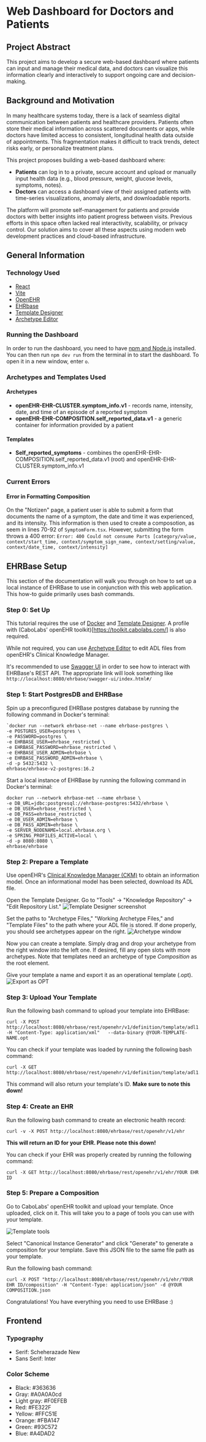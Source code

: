 # Web Dashboard for Doctors and Patients

## Project Abstract

This project aims to develop a secure web-based dashboard where patients can input and manage their medical data, and doctors can visualize this information clearly and interactively to support ongoing care and decision-making.

## Background and Motivation

In many healthcare systems today, there is a lack of seamless digital communication between patients and healthcare providers. Patients often store their medical information across scattered documents or apps, while doctors have limited access to consistent, longitudinal health data outside of appointments. This fragmentation makes it difficult to track trends, detect risks early, or personalize treatment plans.

This project proposes building a web-based dashboard where:

- **Patients** can log in to a private, secure account and upload or manually input health data (e.g., blood pressure, weight, glucose levels, symptoms, notes).
- **Doctors** can access a dashboard view of their assigned patients with time-series visualizations, anomaly alerts, and downloadable reports.

The platform will promote self-management for patients and provide doctors with better insights into patient progress between visits. Previous efforts in this space often lacked real interactivity, scalability, or privacy control. Our solution aims to cover all these aspects using modern web development practices and cloud-based infrastructure.

## General Information
### Technology Used

- [React](https://react.dev/)
- [Vite](https://vite.dev/)
- [OpenEHR](https://openehr.org/)
- [EHRbase](https://www.ehrbase.org/)
- [Template Designer](https://oceanhealthsystems.com/software/template-designer)
- [Archetype Editor](https://oceanhealthsystems.com/software/archetype-editor)

### Running the Dashboard
In order to run the dashboard, you need to have [npm and Node.js](https://docs.npmjs.com/downloading-and-installing-node-js-and-npm) installed. You can then run `npm dev run` from the terminal in to start the dashboard. To open it in a new window, enter `o`.

### Archetypes and Templates Used
#### Archetypes
- **openEHR-EHR-CLUSTER.symptom_info.v1** - records name, intensity, date, and time of an episode of a reported symptom
- **openEHR-EHR-COMPOSITION.self_reported_data.v1** - a generic container for information provided by a patient

#### Templates
- **Self_reported_symptoms** - combines the openEHR-EHR-COMPOSITION.self_reported_data.v1 (root) and openEHR-EHR-CLUSTER.symptom_info.v1

### Current Errors
#### Error in Formatting Composition
On the "Notizen" page, a patient user is able to submit a form that documents the name of a symptom, the date and time it was experienced, and its intensity. This information is then used to create a composotion, as seem in lines 70-92 of `SymptomForm.tsx`. However, submitting the form throws a 400 error:
`Error: 400 Could not consume Parts [category/value, context/start_time, context/symptom_sign_name, context/setting/value, context/date_time, context/intensity]`

## EHRBase Setup

This section of the documentation will walk you through on how to set up a local instance of EHRBase to use in conjunction with this web application. This how-to guide primarily uses bash commands. 

### Step 0: Set Up
This tutorial requires the use of [Docker](https://www.docker.com/products/docker-desktop/) and [Template Designer](https://oceanhealthsystems.com/software/template-designer). A profile with (CaboLabs' openEHR toolkit)[https://toolkit.cabolabs.com/] is also required.

While not required, you can use [Archetype Editor](https://oceanhealthsystems.com/software/archetype-editor) to edit ADL files from openEHR's Clinical Knowledge Manager.

It's recommended to use [Swagger UI](https://swagger.io/tools/swagger-ui/) in order to see how to interact with EHRBase's REST API. The appropriate link will look something like ```http://localhost:8080/ehrbase/swagger-ui/index.html#/```


### Step 1: Start PostgresDB and EHRBase

Spin up a preconfigured EHRBase postgres database by running the following command in Docker's terminal:

```
`docker run --network ehrbase-net --name ehrbase-postgres \
-e POSTGRES_USER=postgres \
-e PASSWORD=postgres \
-e EHRBASE_USER=ehrbase_restricted \
-e EHRBASE_PASSWORD=ehrbase_restricted \
-e EHRBASE_USER_ADMIN=ehrbase \
-e EHRBASE_PASSWORD_ADMIN=ehrbase \
-d -p 5432:5432 \
ehrbase/ehrbase-v2-postgres:16.2
```

Start a local instance of EHRBase by running the following command in Docker's terminal:
```
docker run --network ehrbase-net --name ehrbase \
-e DB_URL=jdbc:postgresql://ehrbase-postgres:5432/ehrbase \
-e DB_USER=ehrbase_restricted \
-e DB_PASS=ehrbase_restricted \
-e DB_USER_ADMIN=ehrbase \
-e DB_PASS_ADMIN=ehrbase \
-e SERVER_NODENAME=local.ehrbase.org \
-e SPRING_PROFILES_ACTIVE=local \
-d -p 8080:8080 \
ehrbase/ehrbase
```

### Step 2: Prepare a Template
Use openEHR's [Clinical Knowledge Manager (CKM)](https://ckm.openehr.org/ckm/) to obtain an information model. Once an informational model has been selected, download its ADL file.

Open the Template Designer. Go to "Tools" -> "Knowledge Repository" -> "Edit Repository List."
![Template Designer screenshot](https://github.com/user-attachments/assets/fc5957de-a96e-447a-ba63-78a5b6b65917)

Set the paths to "Archetype Files," "Working Archetype Files," and "Template Files" to the path where your ADL file is stored. If done properly, you should see archetypes appear on the right.
![Archetype window](https://github.com/user-attachments/assets/96fe91a7-5338-46df-a467-62117906dbb8)

Now you can create a template. Simply drag and drop your archetype from the right window into the left one. If desired, fill any open slots with more archetypes. Note that templates need an archetype of type _Composition_ as the root element.

Give your template a name and export it as an operational template (.opt).
![Export as OPT](https://github.com/user-attachments/assets/26c232b5-a020-4dd4-afe8-f514f80b4868)

### Step 3: Upload Your Template
Run the following bash command to upload your template into EHRBase:
```
curl -X POST http://localhost:8080/ehrbase/rest/openehr/v1/definition/template/adl1.4   -H "Content-Type: application/xml"   --data-binary @YOUR-TEMPLATE-NAME.opt
```

You can check if your template was loaded by running the following bash command:
```
curl -X GET http://localhost:8080/ehrbase/rest/openehr/v1/definition/template/adl1.4
```

This command will also return your template's ID. **Make sure to note this down!**

### Step 4: Create an EHR
Run the following bash command to create an electronic health record:
```
curl -v -X POST http://localhost:8080/ehrbase/rest/openehr/v1/ehr
```

**This will return an ID for your EHR. Please note this down!**

You can check if your EHR was properly created by running the following command:
```
curl -X GET http://localhost:8080/ehrbase/rest/openehr/v1/ehr/YOUR EHR ID
```

### Step 5: Prepare a Composition
Go to CaboLabs' openEHR toolkit and upload your template. Once uploaded, click on it. This will take you to a page of tools you can use with your template. 

![Template tools](https://github.com/user-attachments/assets/e86536fe-5dcf-4015-88aa-b7550358fb2f)

Select "Canonical Instance Generator" and click "Generate" to generate a composition for your template. Save this JSON file to the same file path as your template.

Run the following bash command:
```
curl -X POST "http://localhost:8080/ehrbase/rest/openehr/v1/ehr/YOUR EHR ID/composition" -H "Content-Type: application/json" -d @YOUR COMPOSITION.json
```

Congratulations! You have everything you need to use EHRBase :)

## Frontend

### Typography

- Serif: Scheherazade New
- Sans Serif: Inter

### Color Scheme

- Black: #363636
- Gray: #A0A0A0cd
- Light gray: #F0EFEB
- Red: #FE322F
- Yellow: #FFC51E
- Orange: #FBA147
- Green: #93C572
- Blue: #A4DAD2
